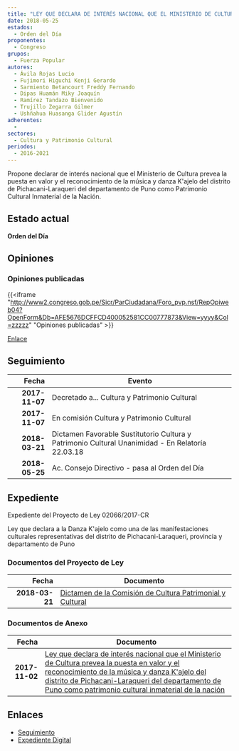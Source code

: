 ```yaml
---
title: "LEY QUE DECLARA DE INTERÉS NACIONAL QUE EL MINISTERIO DE CULTURA PREVEA LA PUESTA EN VALOR Y EL RECONOCIMIENTO DE LA MÚSICA Y DANZA K'AJELO DEL DISTRITO DE PICHACANI-LARAQUERI DEL DEPARTAMENTO DE PUNO COMO PATRIMONIO CULTURAL INMATERIAL DE LA NACIÓN"
date: 2018-05-25
estados: 
  - Orden del Día
proponentes: 
  - Congreso
grupos: 
  - Fuerza Popular
autores: 
  - Ávila Rojas Lucio
  - Fujimori Higuchi Kenji Gerardo
  - Sarmiento Betancourt Freddy Fernando
  - Dipas Huamán Miky Joaquín
  - Ramírez Tandazo Bienvenido
  - Trujillo Zegarra Gilmer
  - Ushñahua Huasanga Glider Agustín
adherentes: 
  - 
sectores: 
  - Cultura y Patrimonio Cultural
periodos: 
  - 2016-2021
---
```


Propone declarar de interés nacional que el Ministerio de Cultura prevea la puesta en valor y el reconocimiento de la música y danza K'ajelo del distrito de Pichacani-Laraqueri del departamento de Puno como Patrimonio Cultural Inmaterial de la Nación.


## Estado actual

**Orden del Día**

## Opiniones

### Opiniones publicadas

{{<iframe "http://www2.congreso.gob.pe/Sicr/ParCiudadana/Foro_pvp.nsf/RepOpiweb04?OpenForm&Db=AFE5676DCFFCD400052581CC00777873&View=yyyy&Col=zzzzz" "Opiniones publicadas" >}}

[Enlace](http://www2.congreso.gob.pe/Sicr/ParCiudadana/Foro_pvp.nsf/RepOpiweb04?OpenForm&Db=AFE5676DCFFCD400052581CC00777873&View=yyyy&Col=zzzzz)

## Seguimiento

| Fecha | Evento |
|------:|--------|
| **2017-11-07** | Decretado a... Cultura y Patrimonio Cultural|
| **2017-11-07** | En comisión Cultura y Patrimonio Cultural|
| **2018-03-21** | Dictamen Favorable Sustitutorio Cultura y Patrimonio Cultural Unanimidad - En Relatoría 22.03.18|
| **2018-05-25** | Ac. Consejo Directivo - pasa al Orden del Día|


## Expediente

Expediente del Proyecto de Ley 02066/2017-CR

Ley que declara a la Danza K'ajelo como una de las manifestaciones culturales representativas del distrito de Pichacani-Laraqueri, provincia y departamento de Puno


### Documentos del Proyecto de Ley

| Fecha | Documento |
|------:|--------|
| **2018-03-21** | [Dictamen de la Comisión de Cultura Patrimonial y Cultural](http://www.leyes.congreso.gob.pe/Documentos/2016_2021/Dictamenes/Proyectos_de_Ley/02066DC05MAY20180321.pdf) |

### Documentos de Anexo

| Fecha | Documento |
|------:|--------|
| **2017-11-02** | [Ley que declara de interés nacional que el Ministerio de Cultura prevea la puesta en valor y el reconocimiento de la música y danza K'ajelo del distrito de Pichacani-Laraqueri del departamento de Puno como patrimonio cultural inmaterial de la nación](http://www.leyes.congreso.gob.pe/Documentos/2016_2021/Proyectos_de_Ley_y_de_Resoluciones_Legislativas/PL0206620171102.pdf) |

## Enlaces 

- [Seguimiento](http://www2.congreso.gob.pe/Sicr/TraDocEstProc/CLProLey2016.nsf/f7fff46988ca05b1052578e100829cc7/84dc985b0c813c43052581cc00731f7d?OpenDocument)
- [Expediente Digital](http://www2.congreso.gob.pe/Sicr/TraDocEstProc/CLProLey2016.nsf/f7fff46988ca05b1052578e100829cc7/84dc985b0c813c43052581cc00731f7d?OpenDocument&Click=05257FB7005EB655.eb71d0cf91d8294e05256cdf006b5706/$Body/0.1C6C)
